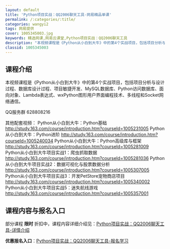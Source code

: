 ```yaml
---
layout: default
title: 'Python项目实战：QQ2006聊天工具-网易精品单课'
permalink: /:categories/:title/
categories: wangyi2
tags: 网易提供
cover: 1005345003.jpg
keywords: 精选网课,网易云课堂,Python项目实战：QQ2006聊天工具
description: "本视频课程是《Python从小白到大牛》中的第4个实战项目，包括项目分析与设计过程、数据库设计过程、项目敏捷开发、MySQL数据库、Python访问数据库、面向对象、Lambda表达式、wx"
classid: 1005345003
---
```


## 课程介绍

本视频课程是《Python从小白到大牛》中的第4个实战项目，包括项目分析与设计过程、数据库设计过程、项目敏捷开发、MySQL数据库、Python访问数据库、面向对象、Lambda表达式、wxPython图形用户界面编程技术、多线程和Socket网络通信。

QQ服务群 628808216

其他配套视频：
Python从小白到大牛：Python基础
http://study.163.com/course/introduction.htm?courseId=1005231005
Python从小白到大牛：Python进阶
http://study.163.com/course/introduction.htm?courseId=1005240034
Python从小白到大牛：Python高级库与框架
http://study.163.com/course/introduction.htm?courseId=1005281009
Python从小白到大牛项目实战1：爬虫抓取数据
http://study.163.com/course/introduction.htm?courseId=1005281036
Python从小白到大牛项目实战2：数据可视化与股票数据分析
http://study.163.com/course/introduction.htm?courseId=1005307005
Python从小白到大牛项目实战3：开发PetStore宠物商店项目
http://study.163.com/course/introduction.htm?courseId=1005340002
Python从小白到大牛项目实战5：迷失航线游戏
http://study.163.com/course/introduction.htm?courseId=1005357001

## 课程内容与报名入口

部分课程 **限时** 折扣中，课程内容详细介绍见：[Python项目实战：QQ2006聊天工具-详情介绍](https://study.163.com/course/introduction/1005345003.htm?share=1&shareId=1025206652&utm_campaign=share&utm_medium=iphoneShare&utm_source=&utm_u=1025206652)

**优惠报名入口**：[Python项目实战：QQ2006聊天工具-报名学习](https://study.163.com/course/introduction/1005345003.htm?share=1&shareId=1025206652&utm_campaign=share&utm_medium=iphoneShare&utm_source=&utm_u=1025206652)

